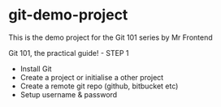 # git-demo-project
This is the demo project for the Git 101 series by Mr Frontend

Git 101, the practical guide! - STEP 1

- Install Git
- Create a project or initialise a other project
- Create a remote git repo (github, bitbucket etc)
- Setup username & password
